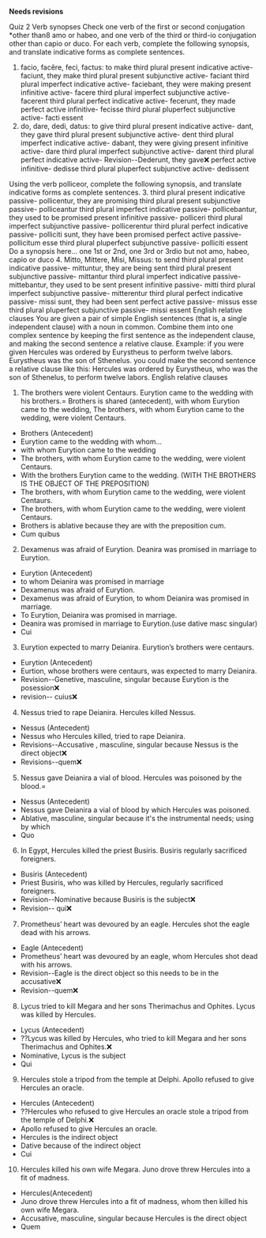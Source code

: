 **Needs revisions**

Quiz 2 
Verb synopses 
Check one verb of the first or second conjugation *other than8 amo or habeo, and one verb of the third or third-io conjugation other than capio or duco. For each verb, complete the following synopsis, and translate indicative forms as complete sentences.
1. facio, facĕre, feci, factus: to make
third plural present indicative active- faciunt, they make
third plural present subjunctive active- faciant
third plural imperfect indicative active- faciebant, they were making
present infinitive active- facere
third plural imperfect subjunctive active- facerent
third plural perfect indicative active- fecerunt, they made
perfect active infinitive- fecisse
third plural pluperfect subjunctive active- facti essent
2. do, dare, dedi, datus: to give
third plural present indicative active- dant, they gave
third plural present subjunctive active- dent
third plural imperfect indicative active- dabant, they were giving
present infinitive active- dare
third plural imperfect subjunctive active- darent
third plural perfect indicative active- Revision--Dederunt, they gave❌
perfect active infinitive- dedisse
third plural pluperfect subjunctive active- dedissent

Using the verb polliceor, complete the following synopsis, and translate indicative forms as complete sentences.
3. third plural present indicative passive- pollicentur, they are promising
third plural present subjunctive passive- polliceantur
third plural imperfect indicative passive- pollicebantur, they used to be promised
present infinitive passive- polliceri
third plural imperfect subjunctive passive- pollicerentur
third plural perfect indicative passive- polliciti sunt, they have been promised
perfect active passive- pollicitum esse
third plural pluperfect subjunctive passive- polliciti essent
Do a synopsis here… one 1st or 2nd, one 3rd or 3rdio
but not amo, habeo, capio or duco
4. Mitto, Mittere, Misi, Missus: to send
third plural present indicative passive- mittuntur, they are being sent 
third plural present subjunctive passive- mittantur
third plural imperfect indicative passive- mittebantur, they used to be sent 
present infinitive passive- mitti
third plural imperfect subjunctive passive- mitterentur
third plural perfect indicative passive- missi sunt, they had been sent
perfect active passive- missus esse
third plural pluperfect subjunctive passive- missi essent
English relative clauses 
You are given a pair of simple English sentences (that is, a single independent clause) with a noun in common. Combine them into one complex sentence by keeping the first sentence as the independent clause, and making the second sentence a relative clause.
Example: if you were given
Hercules was ordered by Eurystheus to perform twelve labors. Eurystheus was the son of Sthenelus.
you could make the second sentence a relative clause like this:
Hercules was ordered by Eurystheus, who was the son of Sthenelus, to perform twelve labors.
English relative clauses
1. The brothers were violent Centaurs. Eurytion came to the wedding with his brothers.= Brothers is shared (antecedent), with whom Eurytion came to the wedding, The brothers, with whom Eurytion came to the wedding, were violent Centaurs.
  - Brothers (Antecedent)
  - Eurytion came to the wedding with whom…
  - with whom Eurytion came to the wedding
  - The brothers, with whom Eurytion came to the wedding, were violent Centaurs.
  - With the brothers Eurytion came to the wedding. (WITH THE BROTHERS IS THE OBJECT OF THE PREPOSITION)
  - The brothers, with whom Eurytion came to the wedding, were violent Centaurs.
  - The brothers, with whom Eurytion came to the wedding, were violent Centaurs.
  - Brothers is ablative because they are with the preposition cum.
  - Cum quibus
2. Dexamenus was afraid of Eurytion. Deanira was promised in marriage to Eurytion.
  - Eurytion (Antecedent)
  - to whom Deianira was promised in marriage
  - Dexamenus was afraid of Eurytion.
  - Dexamenus was afraid of Eurytion, to whom Deianira was promised in marriage.
  - To Eurytion, Deianira was promised in marriage.
  - Deanira was promised in marriage to Eurytion.(use dative masc singular)
  - Cui
3. Eurytion expected to marry Deianira. Eurytion’s brothers were centaurs.
  - Eurytion (Antecedent)
  - Eurtion, whose brothers were centaurs, was expected to marry Deianira.
  - Revision--Genetive, masculine, singular because Eurytion is the posession❌
  - revision-- cuius❌
4. Nessus tried to rape Deianira. Hercules killed Nessus.
  - Nessus (Antecedent)
  - Nessus who Hercules killed, tried to rape Deianira.
  - Revisions--Accusative , masculine, singular because Nessus is the direct object❌
  - Revisions--quem❌
5. Nessus gave Deianira a vial of blood. Hercules was poisoned by the blood.=
  - Nessus (Antecedent)
  - Nessus gave Deianira a vial of blood by which Hercules was poisoned.
  - Ablative, masculine, singular because it's the instrumental needs; using by which
  - Quo
6. In Egypt, Hercules killed the priest Busiris. Busiris regularly sacrificed foreigners.
  - Busiris (Antecedent)
  - Priest Busiris, who was killed by Hercules, regularly sacrificed foreigners.
  - Revision--Nominative because Busiris is the subject❌
  - Revision-- qui❌
7. Prometheus’ heart was devoured by an eagle. Hercules shot the eagle dead with his arrows.
  - Eagle (Antecedent)
  - Prometheus’ heart was devoured by an eagle, whom Hercules shot dead with his arrows.
  - Revision--Eagle is the direct object so this needs to be in the accusative❌
  - Revision--quem❌
8. Lycus tried to kill Megara and her sons Therimachus and Ophites. Lycus was killed by Hercules.
  - Lycus (Antecedent)
  - ??Lycus was killed by Hercules, who tried to kill Megara and her sons Therimachus and Ophites.❌
  - Nominative, Lycus is the subject
  - Qui
9. Hercules stole a tripod from the temple at Delphi. Apollo refused to give Hercules an oracle.
  - Hercules (Antecedent)
  - ??Hercules who refused to give Hercules an oracle stole a tripod from the temple of Delphi.❌
  - Apollo refused to give Hercules an oracle.
  - Hercules is the indirect object 
  - Dative because of the indirect object
  - Cui
10. Hercules killed his own wife Megara. Juno drove threw Hercules into a fit of madness.
  - Hercules(Antecedent)
  - Juno drove threw Hercules into a fit of madness, whom then killed his own wife Megara.
  - Accusative, masculine, singular because Hercules is the direct object
  - Quem

